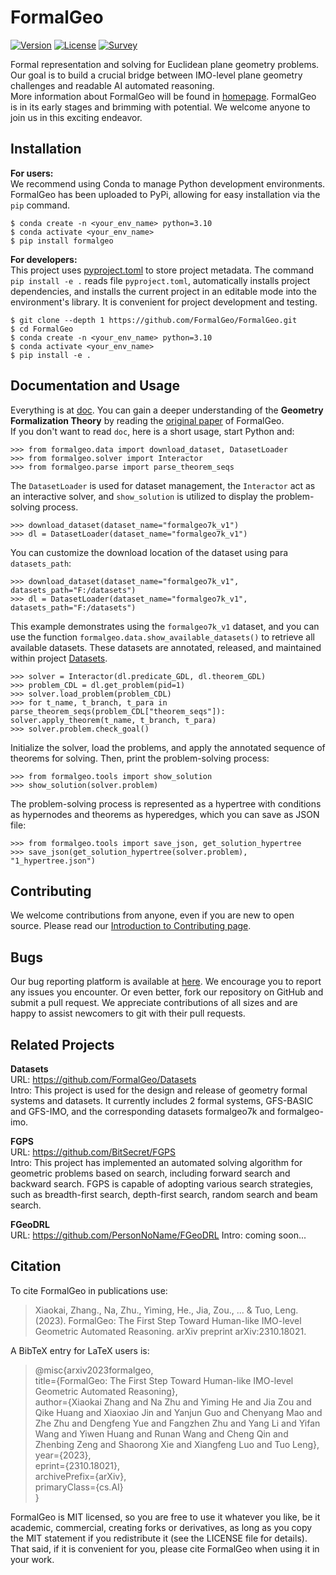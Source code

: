 # FormalGeo

[![Version](https://img.shields.io/badge/Version-0.0.2-brightgreen)](https://github.com/FormalGeo/FormalGeo)
[![License](https://img.shields.io/badge/License-MIT-green)](https://opensource.org/licenses/MIT)
[![Survey](https://img.shields.io/badge/Survey-FormalGeo-blue)](https://github.com/FormalGeo/FormalGeo)

Formal representation and solving for Euclidean plane geometry problems. Our goal is to build a crucial bridge between
IMO-level plane geometry challenges and readable AI automated reasoning.  
More information about FormalGeo will be found in [homepage](https://formalgeo.github.io/). FormalGeo is in its early 
stages and brimming with potential. We welcome anyone to join us in this exciting endeavor.

## Installation

**For users:**  
We recommend using Conda to manage Python development environments. FormalGeo has been uploaded to PyPi, allowing for
easy installation via the `pip` command.

    $ conda create -n <your_env_name> python=3.10
    $ conda activate <your_env_name>
    $ pip install formalgeo

**For developers:**  
This project uses [pyproject.toml](https://packaging.python.org/en/latest/specifications/declaring-project-metadata) to
store project metadata. The command `pip install -e .` reads file `pyproject.toml`, automatically installs project
dependencies, and installs the current project in an editable mode into the environment's library. It is convenient for
project development and testing.

    $ git clone --depth 1 https://github.com/FormalGeo/FormalGeo.git
    $ cd FormalGeo
    $ conda create -n <your_env_name> python=3.10
    $ conda activate <your_env_name>
    $ pip install -e .

## Documentation and Usage

Everything is at [doc](./doc/doc.md). You can gain a deeper understanding of the **Geometry Formalization Theory**
by reading the [original paper](https://arxiv.org/abs/2310.18021) of FormalGeo.  
If you don't want to read `doc`, here is a short usage, start Python and:

    >>> from formalgeo.data import download_dataset, DatasetLoader
    >>> from formalgeo.solver import Interactor
    >>> from formalgeo.parse import parse_theorem_seqs

The `DatasetLoader` is used for dataset management, the `Interactor` act as an interactive solver, and `show_solution`
is utilized to display the problem-solving process.

    >>> download_dataset(dataset_name="formalgeo7k_v1")
    >>> dl = DatasetLoader(dataset_name="formalgeo7k_v1")

You can customize the download location of the dataset using para `datasets_path`:

    >>> download_dataset(dataset_name="formalgeo7k_v1", datasets_path="F:/datasets")
    >>> dl = DatasetLoader(dataset_name="formalgeo7k_v1", datasets_path="F:/datasets")

This example demonstrates using the `formalgeo7k_v1` dataset, and you can use the
function `formalgeo.data.show_available_datasets()` to retrieve all available datasets. These datasets are annotated,
released, and maintained within project [Datasets](https://github.com/FormalGeo/Datasets).

    >>> solver = Interactor(dl.predicate_GDL, dl.theorem_GDL)
    >>> problem_CDL = dl.get_problem(pid=1)
    >>> solver.load_problem(problem_CDL)
    >>> for t_name, t_branch, t_para in parse_theorem_seqs(problem_CDL["theorem_seqs"]): solver.apply_theorem(t_name, t_branch, t_para)
    >>> solver.problem.check_goal()

Initialize the solver, load the problems, and apply the annotated sequence of theorems for solving. Then, print the
problem-solving process:

    >>> from formalgeo.tools import show_solution
    >>> show_solution(solver.problem)

The problem-solving process is represented as a hypertree with conditions as hypernodes and theorems as hyperedges,
which you can save as JSON file:

    >>> from formalgeo.tools import save_json, get_solution_hypertree
    >>> save_json(get_solution_hypertree(solver.problem), "1_hypertree.json")

## Contributing

We welcome contributions from anyone, even if you are new to open source. Please read our [Introduction to Contributing
page](./doc/contributing.md).

## Bugs

Our bug reporting platform is available at [here](https://github.com/FormalGeo/FormalGeo/issues). We encourage you to
report any issues you encounter. Or even better, fork our repository on GitHub and submit a pull request. We appreciate
contributions of all sizes and are happy to assist newcomers to git with their pull requests.

## Related Projects

**Datasets**  
URL: https://github.com/FormalGeo/Datasets  
Intro: This project is used for the design and release of geometry formal systems and datasets. It currently includes 2
formal systems, GFS-BASIC and GFS-IMO, and the corresponding datasets formalgeo7k and formalgeo-imo.

**FGPS**  
URL: https://github.com/BitSecret/FGPS  
Intro: This project has implemented an automated solving algorithm for geometric problems based on search, including
forward search and backward search. FGPS is capable of adopting various search strategies, such as breadth-first search,
depth-first search, random search and beam search.

**FGeoDRL**  
URL: https://github.com/PersonNoName/FGeoDRL
Intro: coming soon...

## Citation

To cite FormalGeo in publications use:
> Xiaokai, Zhang., Na, Zhu., Yiming, He., Jia, Zou., ... & Tuo, Leng. (2023). FormalGeo: The First Step Toward
> Human-like IMO-level Geometric Automated Reasoning. arXiv preprint arXiv:2310.18021.

A BibTeX entry for LaTeX users is:
> @misc{arxiv2023formalgeo,  
> title={FormalGeo: The First Step Toward Human-like IMO-level Geometric Automated Reasoning},  
> author={Xiaokai Zhang and Na Zhu and Yiming He and Jia Zou and Qike Huang and Xiaoxiao Jin and Yanjun Guo and Chenyang
> Mao and Zhe Zhu and Dengfeng Yue and Fangzhen Zhu and Yang Li and Yifan Wang and Yiwen Huang and Runan Wang and Cheng
> Qin and Zhenbing Zeng and Shaorong Xie and Xiangfeng Luo and Tuo Leng},  
> year={2023},  
> eprint={2310.18021},  
> archivePrefix={arXiv},  
> primaryClass={cs.AI}  
> }

FormalGeo is MIT licensed, so you are free to use it whatever you like, be it academic, commercial, creating forks or
derivatives, as long as you copy the MIT statement if you redistribute it (see the LICENSE file for details). That said,
if it is convenient for you, please cite FormalGeo when using it in your work.